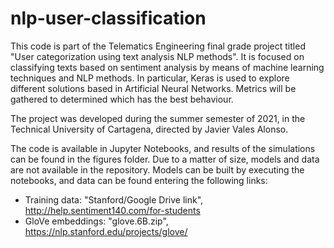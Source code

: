 # nlp-user-classification
This code is part of the Telematics Engineering final grade project titled "User categorization using text analysis NLP methods". It is focused on classifying texts based on sentiment analysis by means of machine learning techniques and NLP methods. In particular, Keras is used to explore different solutions based in Artificial Neural Networks. Metrics will be gathered to determined which has the best behaviour.

The project was developed during the summer semester of 2021, in the Technical University of Cartagena, directed by Javier Vales Alonso.

The code is available in Jupyter Notebooks, and results of the simulations can be found in the figures folder. Due to a matter of size, models and data are not available in the repository. Models can be built by executing the notebooks, and data can be found entering the following links:

- Training data: "Stanford/Google Drive link", http://help.sentiment140.com/for-students
- GloVe embeddings: "glove.6B.zip", https://nlp.stanford.edu/projects/glove/
